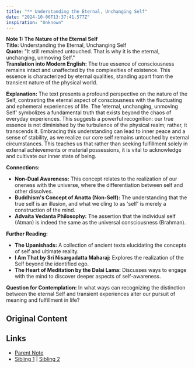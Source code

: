 ```yaml
---
title: "** Understanding the Eternal, Unchanging Self"
date: "2024-10-06T13:37:41.577Z"
inspiration: "Unknown"
---
```


  
**Note 1: The Nature of the Eternal Self**  
**Title:** Understanding the Eternal, Unchanging Self  
**Quote:** "It still remained untouched. That is why it is the eternal, unchanging, unmoving Self."  
**Translation into Modern English:** The true essence of consciousness remains intact and unaffected by the complexities of existence. This essence is characterized by eternal qualities, standing apart from the transient nature of the physical world.  

**Explanation:** The text presents a profound perspective on the nature of the Self, contrasting the eternal aspect of consciousness with the fluctuating and ephemeral experiences of life. The 'eternal, unchanging, unmoving Self' symbolizes a fundamental truth that exists beyond the chaos of everyday experiences. This suggests a powerful recognition: our true essence is not diminished by the turbulence of the physical realm; rather, it transcends it. Embracing this understanding can lead to inner peace and a sense of stability, as we realize our core self remains untouched by external circumstances. This teaches us that rather than seeking fulfillment solely in external achievements or material possessions, it is vital to acknowledge and cultivate our inner state of being.  

**Connections:**  
- **Non-Dual Awareness:** This concept relates to the realization of our oneness with the universe, where the differentiation between self and other dissolves.  
- **Buddhism's Concept of Anatta (Non-Self):** The understanding that the true self is an illusion, and what we cling to as 'self' is merely a construction of the mind.  
- **Advaita Vedanta Philosophy:** The assertion that the individual self (Atman) is indeed the same as the universal consciousness (Brahman).  

**Further Reading:**  
- **The Upanishads:** A collection of ancient texts elucidating the concepts of self and ultimate reality.  
- **I Am That by Sri Nisargadatta Maharaj:** Explores the realization of the Self beyond the identified ego.  
- **The Heart of Meditation by the Dalai Lama:** Discusses ways to engage with the mind to discover deeper aspects of self-awareness.  

**Question for Contemplation:** In what ways can recognizing the distinction between the eternal Self and transient experiences alter our pursuit of meaning and fulfillment in life?  


## Original Content



## Links

- [Parent Note](/parent-note.md)
- [Sibling 1](/zettel1.md) | [Sibling 2](/zettel2.md)
